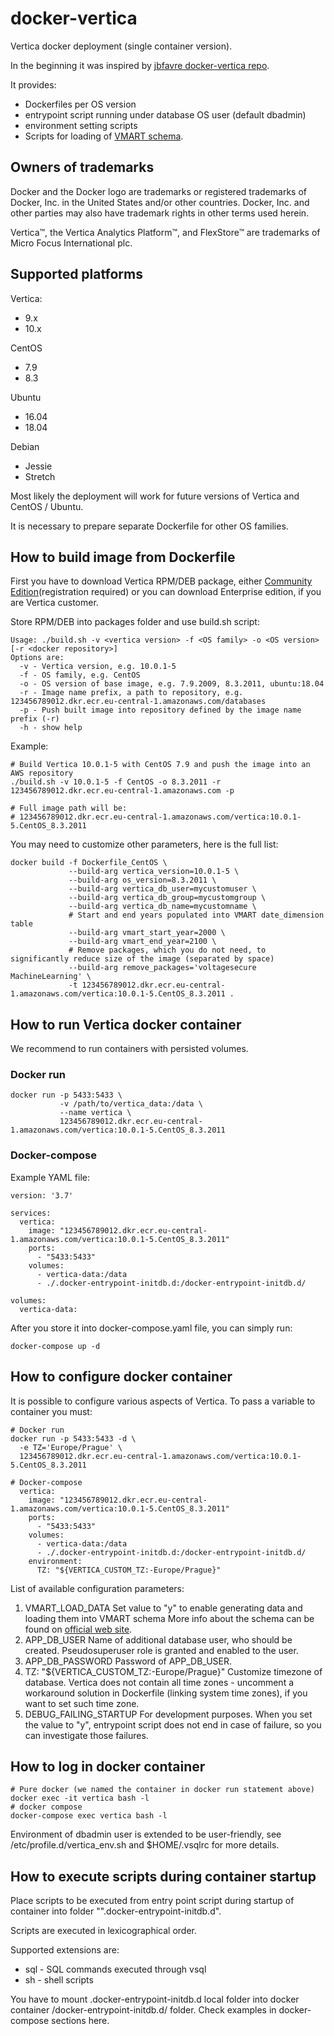 # docker-vertica

Vertica docker deployment (single container version).

In the beginning it was inspired by [jbfavre docker-vertica repo](https://github.com/jbfavre/docker-vertica).

It provides:
- Dockerfiles per OS version
- entrypoint script running under database OS user (default dbadmin)
- environment setting scripts
- Scripts for loading of [VMART schema](https://www.vertica.com/docs/10.0.x/HTML/Content/Authoring/GettingStartedGuide/IntroducingVMart/IntroducingVMart.htm).

## Owners of trademarks

Docker and the Docker logo are trademarks or registered trademarks of Docker, Inc. in the United States and/or other countries.
Docker, Inc. and other parties may also have trademark rights in other terms used herein.

Vertica™, the Vertica Analytics Platform™, and FlexStore™ are trademarks of Micro Focus International plc.

## Supported platforms

Vertica:
- 9.x
- 10.x

CentOS
- 7.9
- 8.3

Ubuntu
- 16.04
- 18.04

Debian
- Jessie
- Stretch

Most likely the deployment will work for future versions of Vertica and CentOS / Ubuntu.

It is necessary to prepare separate Dockerfile for other OS families.

## How to build image from Dockerfile

First you have to download Vertica RPM/DEB package, either [Community Edition](https://www.vertica.com/try/)(registration required)
or you can download Enterprise edition, if you are Vertica customer.

Store RPM/DEB into packages folder and use build.sh script:
```
Usage: ./build.sh -v <vertica version> -f <OS family> -o <OS version> [-r <docker repository>]
Options are:
  -v - Vertica version, e.g. 10.0.1-5
  -f - OS family, e.g. CentOS
  -o - OS version of base image, e.g. 7.9.2009, 8.3.2011, ubuntu:18.04
  -r - Image name prefix, a path to repository, e.g. 123456789012.dkr.ecr.eu-central-1.amazonaws.com/databases
  -p - Push built image into repository defined by the image name prefix (-r)
  -h - show help
```

Example:
```
# Build Vertica 10.0.1-5 with CentOS 7.9 and push the image into an AWS repository
./build.sh -v 10.0.1-5 -f CentOS -o 8.3.2011 -r 123456789012.dkr.ecr.eu-central-1.amazonaws.com -p

# Full image path will be:
# 123456789012.dkr.ecr.eu-central-1.amazonaws.com/vertica:10.0.1-5.CentOS_8.3.2011
```

You may need to customize other parameters, here is the full list:
```
docker build -f Dockerfile_CentOS \
             --build-arg vertica_version=10.0.1-5 \
             --build-arg os_version=8.3.2011 \
             --build-arg vertica_db_user=mycustomuser \
             --build-arg vertica_db_group=mycustomgroup \
             --build-arg vertica_db_name=mycustomname \
             # Start and end years populated into VMART date_dimension table
             --build-arg vmart_start_year=2000 \
             --build-arg vmart_end_year=2100 \
             # Remove packages, which you do not need, to significantly reduce size of the image (separated by space)
             --build-arg remove_packages='voltagesecure MachineLearning' \
             -t 123456789012.dkr.ecr.eu-central-1.amazonaws.com/vertica:10.0.1-5.CentOS_8.3.2011 .
```

## How to run Vertica docker container

We recommend to run containers with persisted volumes.

### Docker run

```
docker run -p 5433:5433 \
           -v /path/to/vertica_data:/data \
           --name vertica \
           123456789012.dkr.ecr.eu-central-1.amazonaws.com/vertica:10.0.1-5.CentOS_8.3.2011
```

### Docker-compose

Example YAML file:
```
version: '3.7'

services:
  vertica:
    image: "123456789012.dkr.ecr.eu-central-1.amazonaws.com/vertica:10.0.1-5.CentOS_8.3.2011"
    ports:
      - "5433:5433"
    volumes:
      - vertica-data:/data
      - ./.docker-entrypoint-initdb.d:/docker-entrypoint-initdb.d/

volumes:
  vertica-data:
```

After you store it into docker-compose.yaml file, you can simply run:
```
docker-compose up -d
```

## How to configure docker container

It is possible to configure various aspects of Vertica.
To pass a variable to container you must:
```
# Docker run
docker run -p 5433:5433 -d \
  -e TZ='Europe/Prague' \
  123456789012.dkr.ecr.eu-central-1.amazonaws.com/vertica:10.0.1-5.CentOS_8.3.2011

# Docker-compose
  vertica:
    image: "123456789012.dkr.ecr.eu-central-1.amazonaws.com/vertica:10.0.1-5.CentOS_8.3.2011"
    ports:
      - "5433:5433"
    volumes:
      - vertica-data:/data
      - ./.docker-entrypoint-initdb.d:/docker-entrypoint-initdb.d/
    environment:
      TZ: "${VERTICA_CUSTOM_TZ:-Europe/Prague}"
```

List of available configuration parameters:

1. VMART_LOAD_DATA
  Set value to "y" to enable generating data and loading them into VMART schema
  More info about the schema can be found on [official web site](https://www.vertica.com/docs/10.0.x/HTML/Content/Authoring/GettingStartedGuide/IntroducingVMart/IntroducingVMart.htm).
2. APP_DB_USER
  Name of additional database user, who should be created.
  Pseudosuperuser role is granted and enabled to the user.
3. APP_DB_PASSWORD
  Password of APP_DB_USER.
4. TZ: "${VERTICA_CUSTOM_TZ:-Europe/Prague}"
  Customize timezone of database.
  Vertica does not contain all time zones - uncomment a workaround solution in Dockerfile (linking system time zones), if you want to set such time zone.
5. DEBUG_FAILING_STARTUP
  For development purposes. When you set the value to "y", entrypoint script does not end in case of failure, so you can investigate those failures.

## How to log in docker container

```
# Pure docker (we named the container in docker run statement above)
docker exec -it vertica bash -l
# docker compose
docker-compose exec vertica bash -l
```

Environment of dbadmin user is extended to be user-friendly, see /etc/profile.d/vertica_env.sh and $HOME/.vsqlrc for more details.

## How to execute scripts during container startup

Place scripts to be executed from entry point script during startup of container into folder "".docker-entrypoint-initdb.d".

Scripts are executed in lexicographical order.

Supported extensions are:
- sql - SQL commands executed through vsql
- sh - shell scripts

You have to mount .docker-entrypoint-initdb.d local folder into docker container /docker-entrypoint-initdb.d/ folder.
Check examples in docker-compose sections here.
